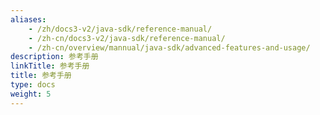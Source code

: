 ```yaml
---
aliases:
    - /zh/docs3-v2/java-sdk/reference-manual/
    - /zh-cn/docs3-v2/java-sdk/reference-manual/
    - /zh-cn/overview/mannual/java-sdk/advanced-features-and-usage/
description: 参考手册
linkTitle: 参考手册
title: 参考手册
type: docs
weight: 5
---
```

